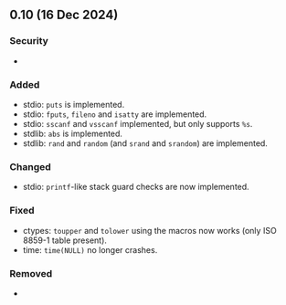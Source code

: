 ## 0.10 (16 Dec 2024)

### Security
- 

### Added
- stdio: `puts` is implemented.
- stdio: `fputs`, `fileno` and `isatty` are implemented.
- stdio: `sscanf` and `vsscanf` implemented, but only supports `%s`.
- stdlib: `abs` is implemented.
- stdlib: `rand` and `random` (and `srand` and `srandom`) are implemented.

### Changed
- stdio: `printf`-like stack guard checks are now implemented.

### Fixed
- ctypes: `toupper` and `tolower` using the macros now works (only ISO 8859-1 table present).
- time: `time(NULL)` no longer crashes.

### Removed
- 
